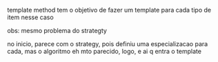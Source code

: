 template method tem o objetivo de fazer um template para cada tipo de item nesse caso

obs: mesmo problema do strategty

no inicio, parece com o strategy, pois definiu uma especializacao para cada, mas o algoritmo eh mto parecido, logo, e ai q entra o template

